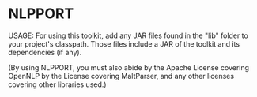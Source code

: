 NLPPORT
=======

USAGE: For using this toolkit, add any JAR files found in the "lib" folder to your project's classpath. Those files include a JAR of the toolkit and its dependencies (if any).

(By using NLPPORT, you must also abide by the Apache License covering OpenNLP by the License covering MaltParser, and any other licenses covering other libraries used.)
